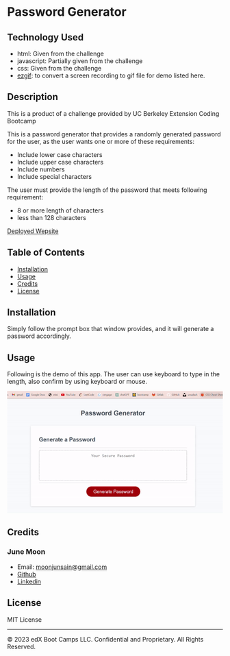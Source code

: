 # Password Generator

## Technology Used
- html: Given from the challenge
- javascript: Partially given from the challenge
- css: Given from the challenge
- [ezgif](https://ezgif.com/): to convert a screen recording to gif file for demo listed here.

## Description 
This is a product of a challenge provided by UC Berkeley Extension Coding Bootcamp

This is a password generator that provides a randomly generated password for the user, as the user wants one or more of these requirements:
- Include lower case characters
- Include upper case characters
- Include numbers
- Include special characters

The user must provide the length of the password that meets following requirement:
- 8 or more length of characters
- less than 128 characters

[Deployed Wepsite](https://moonjunsain.github.io/password-generator/)



## Table of Contents


* [Installation](#installation)
* [Usage](#usage)
* [Credits](#credits)
* [License](#license)


## Installation

Simply follow the prompt box that window provides, and it will generate a password accordingly.


## Usage 

Following is the demo of this app.
The user can use keyboard to type in the length, also confirm by using keyboard or mouse.

![demo](./pwGenerator-demo.gif)



## Credits

### June Moon
- Email: moonjunsain@gmail.com
- [Github](https://github.com/moonjunsain)
- [Linkedin](https://www.linkedin.com/in/june-moon-940538280/)


## License

MIT License

---


© 2023 edX Boot Camps LLC. Confidential and Proprietary. All Rights Reserved.